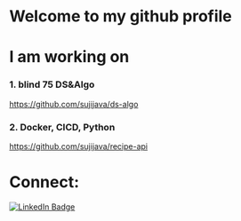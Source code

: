 # Welcome to my github profile #

# I am working on 
### 1. blind 75 DS&Algo 
https://github.com/sujijava/ds-algo

### 2. Docker, CICD, Python 
https://github.com/sujijava/recipe-api

# Connect:

[![LinkedIn Badge](https://img.shields.io/badge/LinkedIn-Profile-informational?style=flat&logo=linkedin&logoColor=white&color=0D76A8)](https://www.linkedin.com/in/sujioh)
